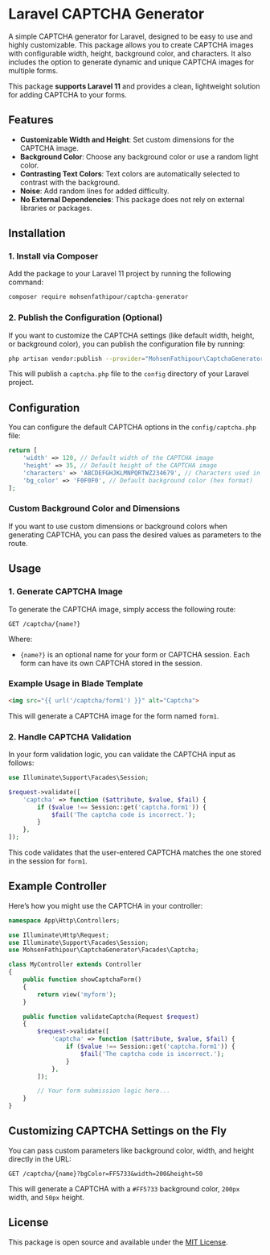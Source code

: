 
# Laravel CAPTCHA Generator

A simple CAPTCHA generator for Laravel, designed to be easy to use and highly customizable. This package allows you to create CAPTCHA images with configurable width, height, background color, and characters. It also includes the option to generate dynamic and unique CAPTCHA images for multiple forms.

This package **supports Laravel 11** and provides a clean, lightweight solution for adding CAPTCHA to your forms.

## Features

- **Customizable Width and Height**: Set custom dimensions for the CAPTCHA image.
- **Background Color**: Choose any background color or use a random light color.
- **Contrasting Text Colors**: Text colors are automatically selected to contrast with the background.
- **Noise**: Add random lines for added difficulty.
- **No External Dependencies**: This package does not rely on external libraries or packages.

## Installation

### 1. Install via Composer

Add the package to your Laravel 11 project by running the following command:

```bash
composer require mohsenfathipour/captcha-generator
```

### 2. Publish the Configuration (Optional)

If you want to customize the CAPTCHA settings (like default width, height, or background color), you can publish the configuration file by running:

```bash
php artisan vendor:publish --provider="MohsenFathipour\CaptchaGenerator\CaptchaServiceProvider" --tag="config"
```

This will publish a `captcha.php` file to the `config` directory of your Laravel project.

## Configuration

You can configure the default CAPTCHA options in the `config/captcha.php` file:

```php
return [
    'width' => 120, // Default width of the CAPTCHA image
    'height' => 35, // Default height of the CAPTCHA image
    'characters' => 'ABCDEFGHJKLMNPQRTWZ234679', // Characters used in CAPTCHA (Avoids similar characters)
    'bg_color' => 'F0F0F0', // Default background color (hex format)
];
```

### Custom Background Color and Dimensions

If you want to use custom dimensions or background colors when generating CAPTCHA, you can pass the desired values as parameters to the route.

## Usage

### 1. Generate CAPTCHA Image

To generate the CAPTCHA image, simply access the following route:

```http
GET /captcha/{name?}
```

Where:
- `{name?}` is an optional name for your form or CAPTCHA session. Each form can have its own CAPTCHA stored in the session.

### Example Usage in Blade Template

```html
<img src="{{ url('/captcha/form1') }}" alt="Captcha">
```

This will generate a CAPTCHA image for the form named `form1`.

### 2. Handle CAPTCHA Validation

In your form validation logic, you can validate the CAPTCHA input as follows:

```php
use Illuminate\Support\Facades\Session;

$request->validate([
    'captcha' => function ($attribute, $value, $fail) {
        if ($value !== Session::get('captcha.form1')) {
            $fail('The captcha code is incorrect.');
        }
    },
]);
```

This code validates that the user-entered CAPTCHA matches the one stored in the session for `form1`.

## Example Controller

Here’s how you might use the CAPTCHA in your controller:

```php
namespace App\Http\Controllers;

use Illuminate\Http\Request;
use Illuminate\Support\Facades\Session;
use MohsenFathipour\CaptchaGenerator\Facades\Captcha;

class MyController extends Controller
{
    public function showCaptchaForm()
    {
        return view('myform');
    }

    public function validateCaptcha(Request $request)
    {
        $request->validate([
            'captcha' => function ($attribute, $value, $fail) {
                if ($value !== Session::get('captcha.form1')) {
                    $fail('The captcha code is incorrect.');
                }
            },
        ]);

        // Your form submission logic here...
    }
}
```

## Customizing CAPTCHA Settings on the Fly

You can pass custom parameters like background color, width, and height directly in the URL:

```http
GET /captcha/{name}?bgColor=FF5733&width=200&height=50
```

This will generate a CAPTCHA with a `#FF5733` background color, `200px` width, and `50px` height.

## License

This package is open source and available under the [MIT License](LICENSE).
